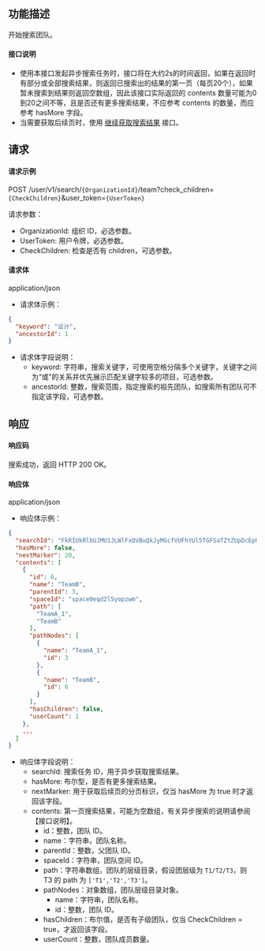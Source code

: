 ## 功能描述

开始搜索团队。

#### 接口说明

- 使用本接口发起异步搜索任务时，接口将在大约2s的时间返回，如果在返回时有部分或全部搜索结果，则返回已搜索出的结果的第一页（每页20个），如果暂未搜索到结果则返回空数组，因此该接口实际返回的 contents 数量可能为0到20之间不等，且是否还有更多搜索结果，不应参考 contents 的数量，而应参考 hasMore 字段。
- 当需要获取后续页时，使用 [继续获取搜索结果](https://cloud.tencent.com/document/product/1339/71108) 接口。

## 请求

#### 请求示例
POST /user/v1/search/`{OrganizationId}`/team?check_children=`{CheckChildren}`&user_token=`{UserToken}`

请求参数：
- OrganizationId: 组织 ID，必选参数。
- UserToken: 用户令牌，必选参数。
- CheckChildren: 检查是否有 children，可选参数。
  
#### 请求体

application/json

- 请求体示例：

```json
{
  "keyword": "设计",
  "ancestorId": 1
}
```

- 请求体字段说明：
  - keyword: 字符串，搜索关键字，可使用空格分隔多个关键字，关键字之间为“或”的关系并优先展示匹配关键字较多的项目，可选参数。
  - ancestorId: 整数，搜索范围，指定搜索的祖先团队，如搜索所有团队可不指定该字段，可选参数。

## 响应

#### 响应码

搜索成功，返回 HTTP 200 OK。

#### 响应体

application/json

- 响应体示例：
```json
{
  "searchId": "FkRIUkRlbUJMU1JLWlFxQVBuQkJyMGcfVUFhYUl5TGFSaTZtZUpDcEpUcEtxdzoxNDYzMTMyOQ==",
  "hasMore": false,
  "nextMarker": 20,
  "contents": [
    {
      "id": 6,
      "name": "TeamB",
      "parentId": 3,
      "spaceId": "space0eqd2l5yopzwm",
      "path": [
        "TeamA_1",
        "TeamB"
      ],
      "pathNodes": [
        {
          "name": "TeamA_1",
          "id": 3
        },
        {
          "name": "TeamB",
          "id": 6
        }
      ],
      "hasChildren": false,
      "userCount": 1
    },
    ...
  ]
}
```
- 响应体字段说明：
  - searchId: 搜索任务 ID，用于异步获取搜索结果。
  - hasMore: 布尔型，是否有更多搜索结果。
  - nextMarker: 用于获取后续页的分页标识，仅当 hasMore 为 true 时才返回该字段。
  - contents: 第一页搜索结果，可能为空数组，有关异步搜索的说明请参阅【接口说明】。
    - id：整数，团队 ID。
    - name：字符串，团队名称。
    - parentId：整数，父团队 ID。
    - spaceId：字符串，团队空间 ID。
    - path：字符串数组，团队的层级目录，假设团层级为 `T1/T2/T3`，则 T3 的 path 为 `['T1','T2','T3']`。
    - pathNodes：对象数组，团队层级目录对象。
      - name：字符串，团队名称。
      - id：整数，团队 ID。
    - hasChildren：布尔值，是否有子级团队，仅当 CheckChildren = true，才返回该字段。
    - userCount：整数，团队成员数量。
